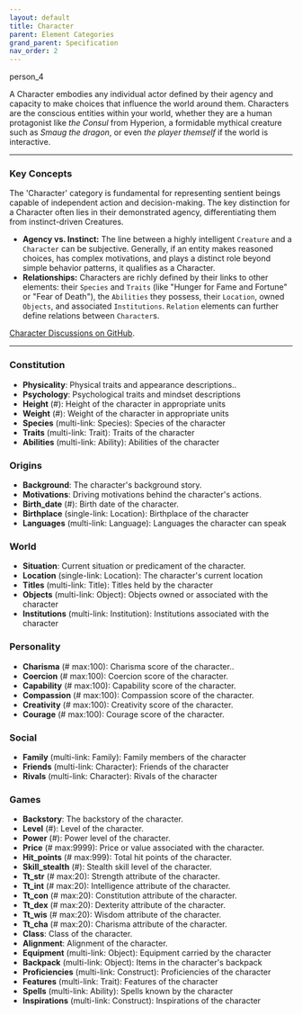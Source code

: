 ```yaml
---
layout: default
title: Character
parent: Element Categories
grand_parent: Specification
nav_order: 2
---
```


<span class="material-symbols-outlined">person_4</span>

A Character embodies any individual actor defined by their agency and capacity to make choices that influence the world around them. Characters are the conscious entities within your world, whether they are a human protagonist like *the Consul* from Hyperion, a formidable mythical creature such as *Smaug the dragon*, or even *the player themself* if the world is interactive.

---
### Key Concepts

The 'Character' category is fundamental for representing sentient beings capable of independent action and decision-making. The key distinction for a Character often lies in their demonstrated agency, differentiating them from instinct-driven Creatures. 
   
*   **Agency vs. Instinct:** The line between a highly intelligent `Creature` and a `Character` can be subjective. Generally, if an entity makes reasoned choices, has complex motivations, and plays a distinct role beyond simple behavior patterns, it qualifies as a Character.
*   **Relationships:** Characters are richly defined by their links to other elements: their `Species` and `Traits` (like "Hunger for Fame and Fortune" or "Fear of Death"), the `Abilities` they possess, their `Location`, owned `Objects`, and associated `Institutions`. `Relation` elements can further define relations between `Character`s.

[Character Discussions on GitHub](https://github.com/OnlyWorlds/OnlyWorlds/discussions/categories/Character).

---
### Constitution
- **Physicality**: Physical traits and appearance descriptions..
- **Psychology**: Psychological traits and mindset descriptions
- **Height** (#): Height of the character in appropriate units
- **Weight** (#): Weight of the character in appropriate units
- **Species** (multi-link: Species): Species of the character
- **Traits** (multi-link: Trait): Traits of the character
- **Abilities** (multi-link: Ability): Abilities of the character

### Origins
- **Background**: The character's background story.
- **Motivations**: Driving motivations behind the character's actions.
- **Birth_date** (#): Birth date of the character.
- **Birthplace** (single-link: Location): Birthplace of the character
- **Languages** (multi-link: Language): Languages the character can speak

### World
- **Situation**: Current situation or predicament of the character.
- **Location** (single-link: Location): The character's current location
- **Titles** (multi-link: Title): Titles held by the character
- **Objects** (multi-link: Object): Objects owned or associated with the character
- **Institutions** (multi-link: Institution): Institutions associated with the character

### Personality
- **Charisma** (# max:100): Charisma score of the character..
- **Coercion** (# max:100): Coercion score of the character.
- **Capability** (# max:100): Capability score of the character.
- **Compassion** (# max:100): Compassion score of the character.
- **Creativity** (# max:100): Creativity score of the character.
- **Courage** (# max:100): Courage score of the character.

### Social
- **Family** (multi-link: Family): Family members of the character
- **Friends** (multi-link: Character): Friends of the character
- **Rivals** (multi-link: Character): Rivals of the character

### Games
- **Backstory**: The backstory of the character.
- **Level** (#): Level of the character.
- **Power** (#): Power level of the character.
- **Price** (# max:9999): Price or value associated with the character.
- **Hit_points** (# max:999): Total hit points of the character.
- **Skill_stealth** (#): Stealth skill level of the character.
- **Tt_str** (# max:20): Strength attribute of the character.
- **Tt_int** (# max:20): Intelligence attribute of the character.
- **Tt_con** (# max:20): Constitution attribute of the character.
- **Tt_dex** (# max:20): Dexterity attribute of the character.
- **Tt_wis** (# max:20): Wisdom attribute of the character.
- **Tt_cha** (# max:20): Charisma attribute of the character.
- **Class**: Class of the character.
- **Alignment**: Alignment of the character.
- **Equipment** (multi-link: Object): Equipment carried by the character
- **Backpack** (multi-link: Object): Items in the character's backpack
- **Proficiencies** (multi-link: Construct): Proficiencies of the character
- **Features** (multi-link: Trait): Features of the character
- **Spells** (multi-link: Ability): Spells known by the character
- **Inspirations** (multi-link: Construct): Inspirations of the character

